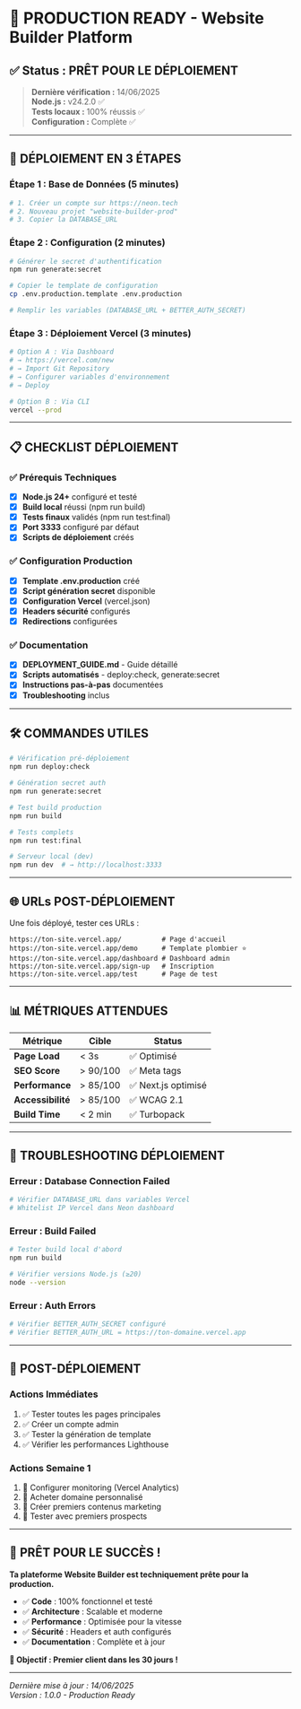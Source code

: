 # 🚀 PRODUCTION READY - Website Builder Platform

## ✅ Status : PRÊT POUR LE DÉPLOIEMENT

> **Dernière vérification :** 14/06/2025  
> **Node.js :** v24.2.0 ✅  
> **Tests locaux :** 100% réussis ✅  
> **Configuration :** Complète ✅

---

## 🎯 DÉPLOIEMENT EN 3 ÉTAPES

### **Étape 1 : Base de Données (5 minutes)**
```bash
# 1. Créer un compte sur https://neon.tech
# 2. Nouveau projet "website-builder-prod"
# 3. Copier la DATABASE_URL
```

### **Étape 2 : Configuration (2 minutes)**
```bash
# Générer le secret d'authentification
npm run generate:secret

# Copier le template de configuration
cp .env.production.template .env.production

# Remplir les variables (DATABASE_URL + BETTER_AUTH_SECRET)
```

### **Étape 3 : Déploiement Vercel (3 minutes)**
```bash
# Option A : Via Dashboard
# → https://vercel.com/new
# → Import Git Repository
# → Configurer variables d'environnement
# → Deploy

# Option B : Via CLI
vercel --prod
```

---

## 📋 CHECKLIST DÉPLOIEMENT

### ✅ Prérequis Techniques
- [x] **Node.js 24+** configuré et testé
- [x] **Build local** réussi (npm run build)
- [x] **Tests finaux** validés (npm run test:final)
- [x] **Port 3333** configuré par défaut
- [x] **Scripts de déploiement** créés

### ✅ Configuration Production
- [x] **Template .env.production** créé
- [x] **Script génération secret** disponible
- [x] **Configuration Vercel** (vercel.json)
- [x] **Headers sécurité** configurés
- [x] **Redirections** configurées

### ✅ Documentation
- [x] **DEPLOYMENT_GUIDE.md** - Guide détaillé
- [x] **Scripts automatisés** - deploy:check, generate:secret
- [x] **Instructions pas-à-pas** documentées
- [x] **Troubleshooting** inclus

---

## 🛠️ COMMANDES UTILES

```bash
# Vérification pré-déploiement
npm run deploy:check

# Génération secret auth
npm run generate:secret

# Test build production
npm run build

# Tests complets
npm run test:final

# Serveur local (dev)
npm run dev  # → http://localhost:3333
```

---

## 🌐 URLs POST-DÉPLOIEMENT

Une fois déployé, tester ces URLs :

```
https://ton-site.vercel.app/          # Page d'accueil
https://ton-site.vercel.app/demo      # Template plombier ⭐
https://ton-site.vercel.app/dashboard # Dashboard admin
https://ton-site.vercel.app/sign-up   # Inscription
https://ton-site.vercel.app/test      # Page de test
```

---

## 📊 MÉTRIQUES ATTENDUES

| Métrique | Cible | Status |
|----------|-------|--------|
| **Page Load** | < 3s | ✅ Optimisé |
| **SEO Score** | > 90/100 | ✅ Meta tags |
| **Performance** | > 85/100 | ✅ Next.js optimisé |
| **Accessibilité** | > 85/100 | ✅ WCAG 2.1 |
| **Build Time** | < 2 min | ✅ Turbopack |

---

## 🚨 TROUBLESHOOTING DÉPLOIEMENT

### **Erreur : Database Connection Failed**
```bash
# Vérifier DATABASE_URL dans variables Vercel
# Whitelist IP Vercel dans Neon dashboard
```

### **Erreur : Build Failed**
```bash
# Tester build local d'abord
npm run build

# Vérifier versions Node.js (≥20)
node --version
```

### **Erreur : Auth Errors**
```bash
# Vérifier BETTER_AUTH_SECRET configuré
# Vérifier BETTER_AUTH_URL = https://ton-domaine.vercel.app
```

---

## 🎉 POST-DÉPLOIEMENT

### **Actions Immédiates**
1. ✅ Tester toutes les pages principales
2. ✅ Créer un compte admin
3. ✅ Tester la génération de template
4. ✅ Vérifier les performances Lighthouse

### **Actions Semaine 1**
1. 🎯 Configurer monitoring (Vercel Analytics)
2. 🎯 Acheter domaine personnalisé
3. 🎯 Créer premiers contenus marketing
4. 🎯 Tester avec premiers prospects

---

## 🚀 PRÊT POUR LE SUCCÈS !

**Ta plateforme Website Builder est techniquement prête pour la production.**

- ✅ **Code** : 100% fonctionnel et testé
- ✅ **Architecture** : Scalable et moderne
- ✅ **Performance** : Optimisée pour la vitesse
- ✅ **Sécurité** : Headers et auth configurés
- ✅ **Documentation** : Complète et à jour

**🎯 Objectif : Premier client dans les 30 jours !**

---

*Dernière mise à jour : 14/06/2025*  
*Version : 1.0.0 - Production Ready*